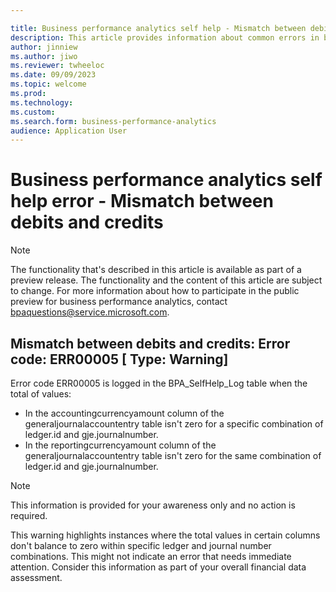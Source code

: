 ```yaml
---

title: Business performance analytics self help - Mismatch between debits and credits
description: This article provides information about common errors in business performance analytics.
author: jinniew
ms.author: jiwo
ms.reviewer: twheeloc 
ms.date: 09/09/2023
ms.topic: welcome
ms.prod: 
ms.technology:
ms.custom:
ms.search.form: business-performance-analytics
audience: Application User
---
```


# Business performance analytics self help error - Mismatch between debits and credits

> [!NOTE]
> The functionality that's described in this article is available as part of a preview release. The functionality and the content of this article are subject to change. For more information about how to participate in the public preview for business performance analytics, contact <bpaquestions@service.microsoft.com>.

## Mismatch between debits and credits: Error code: ERR00005 [ Type: Warning] 
Error code ERR00005 is logged in the BPA_SelfHelp_Log table when the total of values:
 - In the accountingcurrencyamount column of the generaljournalaccountentry table isn't zero for a specific combination of ledger.id and gje.journalnumber.
 - In the reportingcurrencyamount column of the generaljournalaccountentry table isn't zero for the same combination of ledger.id and gje.journalnumber. 

>[!NOTE]
>This information is provided for your awareness only and no action is required.

This warning highlights instances where the total values in certain columns don't balance to zero within specific ledger and journal number combinations. This might not indicate an error that needs immediate attention. Consider this information as part of your overall financial data assessment. 
